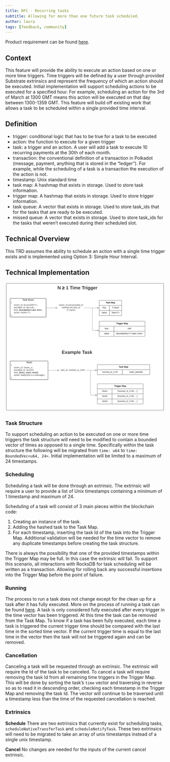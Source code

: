 ```yaml
---
title: RFC - Recurring tasks
subtitle: Allowing for more than one future task scheduled. 
author: laura
tags: [feedback, community]
---
```


Product requirement can be found [here](prd-recurring-tasks.md).

## Context
This feature will provide the ability to execute an action based on one or more time triggers.  Time triggers will be defined by a user through provided Substrate extrinsics and represent the frequency of which an action should be executed.  Initial implementation will support scheduling actions to be executed for a specified hour.  For example, scheduling an action for the 3rd of March at 1300 GMT means this action will be executed on that day between 1300-1359 GMT.  This feature will build off existing work that allows a task to be scheduled within a single provided time interval.

## Definition
- trigger: conditional logic that has to be true for a task to be executed
- action: the function to execute for a given trigger
- task: a trigger and an action. A user will add a task to execute 10 recurring payments at the 30th of each month.
- transaction: the conventional definition of a transaction in Polkadot (message, payment, anything that is stored in the “ledger”). For example, while the scheduling of a task is a transaction the execution of the action is not.
- timestamp: Unix standard time
- task map: A hashmap that exists in storage. Used to store task information.
- trigger map: A hashmap that exists in storage. Used to store trigger information.
- task queue: A vector that exists in storage. Used to store task_ids that for the tasks that are ready to be executed.
- missed queue: A vector that exists in storage. Used to store task_ids for the tasks that weren’t executed during their scheduled slot.

## Technical Overview
This TRD assumes the ability to schedule an action with a single time trigger exists and is implemented using Option 3: Simple Hour Interval.

## Technical Implementation

![action-limits](../assets/img/rfc/recurring-data-model.png)

### Task Structure
To support scheduling an action to be executed on one or more time triggers the task structure will need to be modified to contain a bounded vector of times as opposed to a single time.  Specifically within the task structure the following will be migrated from `time: u64` to `time: BoundedVec<u64, 24>`.  Initial implementation will be limited to a maximum of 24 timestamps. 

### Scheduling
Scheduling a task will be done through an extrinsic.  The extrinsic will require a user to provide a list of Unix timestamps containing a minimum of 1 timestamp and maximum of 24.

Scheduling of a task will consist of 3 main pieces within the blockchain code:
1. Creating an instance of the task.
2. Adding the hashed task to the Task Map.
3. For each timestamp, inserting the task Id of the task into the Trigger Map.
Additional validation will be needed for the time vector to remove any duplicate timestamps before creating the task structure.

There is always the possibility that one of the provided timestamps within the Trigger Map may be full.  In this case the extrinsic will fail.  To support this scenario, all interactions with RocksDB for task scheduling will be written as a transaction.  Allowing for rolling back any successful insertions into the Trigger Map before the point of failure.

### Running
The process to run a task does not change except for the clean up for a task after it has fully executed.  More on the process of running a task can be found [here](time-intervals.md).  A task is only considered fully executed after every trigger in the time vector has been triggered.  At this time the task can be removed from the Task Map.  To know if a task has been fully executed, each time a task is triggered the current trigger time should be compared with the last time in the sorted time vector.  If the current trigger time is equal to the last time in the vector then the task will not be triggered again and can be removed.

### Cancellation
Canceling a task will be requested through an extrinsic.  The extrinsic will require the Id of the task to be canceled.  To cancel a task will require removing the task Id from all remaining time triggers in the Trigger Map.  This will be done by sorting the task’s `time` vector and traversing in reverse so as to read it in descending order, checking each timestamp in the Trigger Map and removing the task Id. The vector will continue to be traversed until a timestamp less than the time of the requested cancellation is reached.

### Extrinsics
**Schedule**
There are two extrinsics that currently exist for scheduling tasks,  `scheduleNativeTransferTask` and `scheduleNotifyTask`.  These two extrinsics will need to be migrated to take an array of unix timestamps instead of a single unix timestamp. 

**Cancel**
No changes are needed for the inputs of the current cancel extrinsic.
